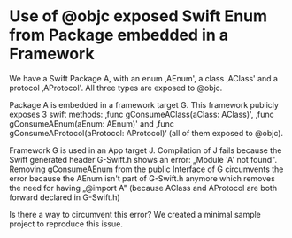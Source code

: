 # Use of @objc exposed Swift Enum from Package embedded in a Framework

We have a Swift Package A, with an enum ‚AEnum', a class ‚AClass' and a protocol ‚AProtocol'. All three types are exposed to @objc.

Package A is embedded in a framework target G. This framework publicly exposes 3 swift methods: ‚func gConsumeAClass(aClass: AClass)', ‚func gConsumeAEnum(aEnum: AEnum)' and ‚func gConsumeAProtocol(aProtocol: AProtocol)‘ (all of them exposed to @objc).

Framework G is used in an App target J. Compilation of J fails because the Swift generated header G-Swift.h shows an error: „Module 'A' not found".
Removing gConsumeAEnum from the public Interface of G circumvents the error because the AEnum isn't part of G-Swift.h anymore which removes the need for having „@import A" (because AClass and AProtocol are both forward declared in G-Swift.h)

Is there a way to circumvent this error? We created a minimal sample project to reproduce this issue.